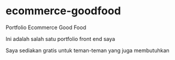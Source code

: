 # ecommerce-goodfood
Portfolio Ecommerce Good Food

Ini adalah salah satu portfolio front end saya

Saya sediakan gratis untuk teman-teman yang juga membutuhkan
